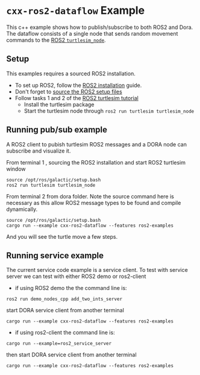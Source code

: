 # `cxx-ros2-dataflow` Example

This c++ example shows how to publish/subscribe to both ROS2 and Dora. The dataflow consists of a single node that sends random movement commands to the [ROS2 `turtlesim_node`](https://docs.ros.org/en/iron/Tutorials/Beginner-CLI-Tools/Introducing-Turtlesim/Introducing-Turtlesim.html).

## Setup

This examples requires a sourced ROS2 installation.

- To set up ROS2, follow the [ROS2 installation](https://docs.ros.org/en/iron/Installation.html) guide.
- Don't forget to [source the ROS2 setup files](https://docs.ros.org/en/iron/Tutorials/Beginner-CLI-Tools/Configuring-ROS2-Environment.html#source-the-setup-files)
- Follow tasks 1 and 2 of the [ROS2 turtlesim tutorial](https://docs.ros.org/en/iron/Tutorials/Beginner-CLI-Tools/Introducing-Turtlesim/Introducing-Turtlesim.html#id3)
  - Install the turtlesim package
  - Start the turtlesim node through `ros2 run turtlesim turtlesim_node`

## Running pub/sub example

A ROS2 client to pubish turtlesim ROS2 messages and a DORA node can subscribe and visualize it.

From terminal 1 , sourcing the ROS2 installation and start ROS2 turtlesim window
```
source /opt/ros/galactic/setup.bash
ros2 run turtlesim turtlesim_node
```

From terminal 2 from dora folder. Note the source command here is necessary as this allow ROS2 message types to be found and compile dynamically.
```
source /opt/ros/galactic/setup.bash
cargo run --example cxx-ros2-dataflow --features ros2-examples
```
And you will see the turtle move a few steps.

## Running service example
The current service code example is a service client. To test with service server we can test with either ROS2 demo or ros2-client
- if using ROS2 demo the the command line is:
```
ros2 run demo_nodes_cpp add_two_ints_server
```

start DORA service client from another terminal
```
cargo run --example cxx-ros2-dataflow --features ros2-examples
```

- if using ros2-client the command line is:
```
cargo run --example=ros2_service_server
```

then start DORA service client from another terminal
```
cargo run --example cxx-ros2-dataflow --features ros2-examples
```



